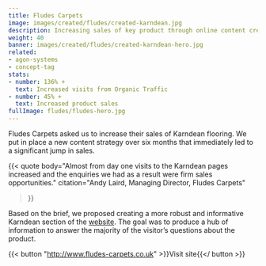 ```yaml
---
title: Fludes Carpets
image: images/created/fludes/created-karndean.jpg
description: Increasing sales of key product through online content creation.
weight: 40
banner: images/created/fludes/created-karndean-hero.jpg
related:
- agon-systems
- concept-tag
stats:
- number: 136% +
  text: Increased visits from Organic Traffic
- number: 45% + 
  text: Increased product sales
fullImage: fludes/fludes-hero.jpg
---
```


Fludes Carpets asked us to increase their sales of Karndean flooring. We put in place a new content strategy over six months that immediately led to a significant jump in sales.

{{< quote
	body="Almost from day one visits to the Karndean pages increased and the enquiries we had as a result were firm sales opportunities."
	citation="Andy Laird, Managing Director, Fludes Carpets"
>}}

Based on the brief, we proposed creating a more robust and informative Karndean section of the [website](/creates/web). The goal was to produce a hub of information to answer the majority of the visitor’s questions about the product.

{{< button "http://www.fludes-carpets.co.uk" >}}Visit site{{</ button >}}
